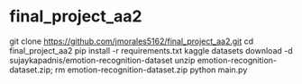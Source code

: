 # final_project_aa2

git clone https://github.com/jmorales5162/final_project_aa2.git
cd final_project_aa2
pip install -r requirements.txt
kaggle datasets download -d sujaykapadnis/emotion-recognition-dataset
unzip emotion-recognition-dataset.zip; rm emotion-recognition-dataset.zip
python main.py